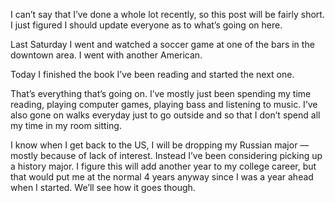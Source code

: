 I can’t say that I’ve done a whole lot recently, so this post will be fairly short. I just figured I should update everyone as to what’s going on here.

Last Saturday I went and watched a soccer game at one of the bars in the downtown area. I went with another American.

Today I finished the book I’ve been reading and started the next one.

That’s everything that’s going on. I’ve mostly just been spending my time reading, playing computer games, playing bass and listening to music. I’ve also gone on walks everyday just to go outside and so that I don’t spend all my time in my room sitting.

I know when I get back to the US, I will be dropping my Russian major — mostly because of lack of interest. Instead I’ve been considering picking up a history major. I figure this will add another year to my college career, but that would put me at the normal 4 years anyway since I was a year ahead when I started. We’ll see how it goes though.
